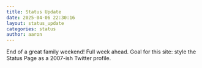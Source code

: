```yaml
---
title: Status Update
date: 2025-04-06 22:30:16 
layout: status_update
categories: status
author: aaron
---
```

End of a great family weekend! Full week ahead. Goal for this site: style the Status Page as a 2007-ish Twitter profile.
